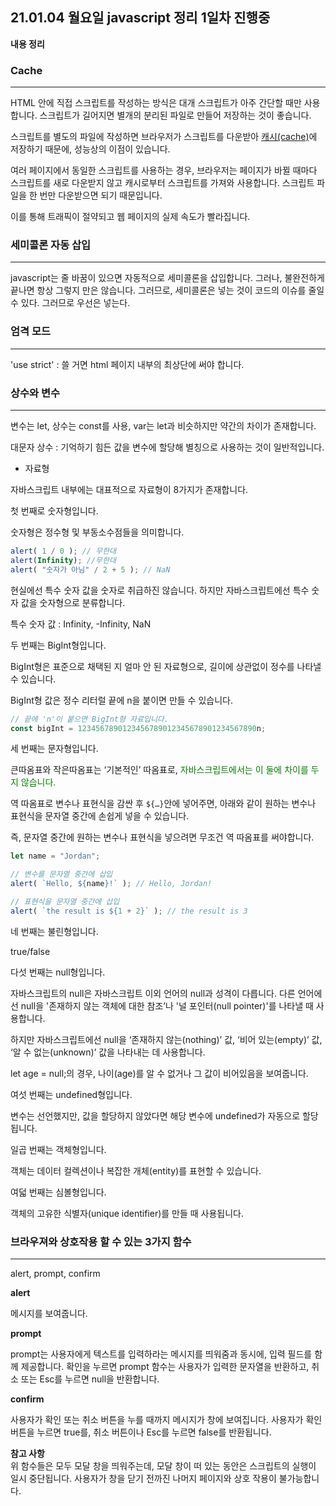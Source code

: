 ## 21.01.04 월요일 javascript 정리 1일차 진행중

**내용 정리**

### Cache 

--- 

HTML 안에 직접 스크립트를 작성하는 방식은 대개 스크립트가 아주 간단할 때만 사용합니다. 스크립트가 길어지면 별개의 분리된 파일로 만들어 저장하는 것이 좋습니다.

스크립트를 별도의 파일에 작성하면 브라우저가 스크립트를 다운받아 [캐시(cache)](https://en.wikipedia.org/wiki/Web_cache)에 저장하기 때문에, 성능상의 이점이 있습니다.

여러 페이지에서 동일한 스크립트를 사용하는 경우, 브라우저는 페이지가 바뀔 때마다 스크립트를 새로 다운받지 않고 캐시로부터 스크립트를 가져와 사용합니다. 스크립트 파일을 한 번만 다운받으면 되기 때문입니다.

이를 통해 트래픽이 절약되고 웹 페이지의 실제 속도가 빨라집니다.

### 세미콜론 자동 삽입

---

javascript는 줄 바꿈이 있으면 자동적으로 세미콜론을 삽입합니다. 그러나, 불완전하게 끝나면 항상 그렇지 만은 않습니다. 그러므로, 세미콜론은 넣는 것이 코드의 이슈를 줄일수 있다. 그러므로 우선은 넣는다.

### 엄격 모드

--- 

'use strict' : 쓸 거면 html 페이지 내부의 최상단에 써야 합니다.


### 상수와 변수

---


변수는 let, 상수는 const를 사용, var는 let과 비슷하지만 약간의 차이가 존재합니다.

대문자 상수 : 기억하기 힘든 값을 변수에 할당해 별칭으로 사용하는 것이 일반적입니다.

- 자료형

자바스크립트 내부에는 대표적으로 자료형이 8가지가 존재합니다.

첫 번째로 숫자형입니다.

숫자형은 정수형 및 부동소수점들을 의미합니다.

```jsx
alert( 1 / 0 ); // 무한대
alert(Infinity); //무한대
alert( "숫자가 아님" / 2 + 5 ); // NaN
```

현실에선 특수 숫자 값을 숫자로 취급하진 않습니다. 하지만 자바스크립트에선 특수 숫자 값을 숫자형으로 분류합니다.

특수 숫자 값 : Infinity, -Infinity, NaN

두 번째는 BigInt형입니다.

BigInt형은 표준으로 채택된 지 얼마 안 된 자료형으로, 길이에 상관없이 정수를 나타낼 수 있습니다.

BigInt형 값은 정수 리터럴 끝에 n을 붙이면 만들 수 있습니다.

```jsx
// 끝에 'n'이 붙으면 BigInt형 자료입니다.
const bigInt = 1234567890123456789012345678901234567890n;
```

세 번째는 문자형입니다.

큰따옴표와 작은따옴표는 ‘기본적인’ 따옴표로, <span style = "color : green">자바스크립트에서는 이 둘에 차이를 두지 않습니다.</span>

역 따옴표로 변수나 표현식을 감싼 후 `${…}`안에 넣어주면, 아래와 같이 원하는 변수나 표현식을 문자열 중간에 손쉽게 넣을 수 있습니다.

즉, 문자열 중간에 원하는 변수나 표현식을 넣으려면 무조건 역 따옴표를 써야합니다.

```jsx
let name = "Jordan";

// 변수를 문자열 중간에 삽입
alert( `Hello, ${name}!` ); // Hello, Jordan!

// 표현식을 문자열 중간에 삽입
alert( `the result is ${1 + 2}` ); // the result is 3
```

네 번째는 불린형입니다.

true/false  

다섯 번째는 null형입니다.

자바스크립트의 null은 자바스크립트 이외 언어의 null과 성격이 다릅니다. 다른 언어에선 null을 '존재하지 않는 객체에 대한 참조’나 '널 포인터(null pointer)'를 나타낼 때 사용합니다.

하지만 자바스크립트에선 null을 ‘존재하지 않는(nothing)’ 값, ‘비어 있는(empty)’ 값, ‘알 수 없는(unknown)’ 값을 나타내는 데 사용합니다.

let age = null;의 경우, 나이(age)를 알 수 없거나 그 값이 비어있음을 보여줍니다.

여섯 번째는 undefined형입니다.

변수는 선언했지만, 값을 할당하지 않았다면 해당 변수에 undefined가 자동으로 할당됩니다.

일곱 번째는 객체형입니다.

객체는 데이터 컬렉션이나 복잡한 개체(entity)를 표현할 수 있습니다.

여덟 번째는 심볼형입니다.

객체의 고유한 식별자(unique identifier)를 만들 때 사용됩니다. 
  

### 브라우져와 상호작용 할 수 있는 3가지 함수

---


alert, prompt, confirm

**alert**

메시지를 보여줍니다.

**prompt** 

prompt는 사용자에게 텍스트를 입력하라는 메시지를 띄워줌과 동시에, 입력 필드를 함께 제공합니다. 확인을 누르면 prompt 함수는 사용자가 입력한 문자열을 반환하고, 취소 또는 Esc를 누르면 null을 반환합니다.

**confirm**

사용자가 확인 또는 취소 버튼을 누를 때까지 메시지가 창에 보여집니다. 사용자가 확인 버튼을 누르면 true를, 취소 버튼이나 Esc를 누르면 false를 반환됩니다.

**참고 사항**  
위 함수들은 모두 모달 창을 띄워주는데, 모달 창이 떠 있는 동안은 스크립트의 실행이 일시 중단됩니다. 사용자가 창을 닫기 전까진 나머지 페이지와 상호 작용이 불가능합니다.

